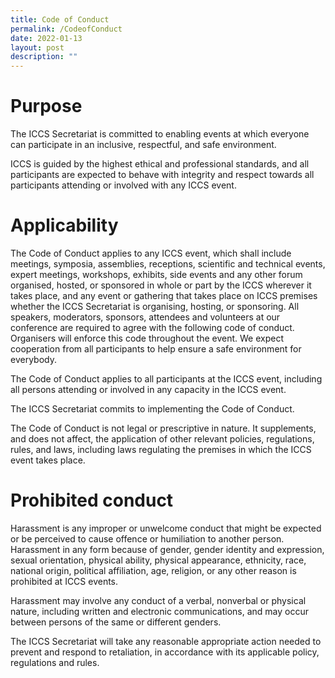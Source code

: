 ```yaml
---
title: Code of Conduct
permalink: /CodeofConduct
date: 2022-01-13
layout: post
description: ""
---
```

# Purpose

The ICCS Secretariat is committed to enabling events at which everyone can participate in an inclusive, respectful, and safe environment.

ICCS is guided by the highest ethical and professional standards, and all participants are expected to behave with integrity and respect towards all participants attending or involved with any ICCS event.

# Applicability

The Code of Conduct applies to any ICCS event, which shall include meetings, symposia, assemblies, receptions, scientific and technical events, expert meetings, workshops, exhibits, side events and any other forum organised, hosted, or sponsored in whole or part by the ICCS wherever it takes place, and any event or gathering that takes place on ICCS premises whether the ICCS Secretariat is organising, hosting, or sponsoring. All speakers, moderators, sponsors, attendees and volunteers at our conference are required to agree with the following code of conduct. Organisers will enforce this code throughout the event. We expect cooperation from all participants to help ensure a safe environment for everybody.

The Code of Conduct applies to all participants at the ICCS event, including all persons attending or involved in any capacity in the ICCS event.

The ICCS Secretariat commits to implementing the Code of Conduct.

The Code of Conduct is not legal or prescriptive in nature. It supplements, and does not affect, the application of other relevant policies, regulations, rules, and laws, including laws regulating the premises in which the ICCS event takes place.

# Prohibited conduct

Harassment is any improper or unwelcome conduct that might be expected or be perceived to cause offence or humiliation to another person. Harassment in any form because of gender, gender identity and expression, sexual orientation, physical ability, physical appearance, ethnicity, race, national origin, political affiliation, age, religion, or any other reason is prohibited at ICCS events.

Harassment may involve any conduct of a verbal, nonverbal or physical nature, including written and electronic communications, and may occur between persons of the same or different genders.

The ICCS Secretariat will take any reasonable appropriate action needed to prevent and respond to retaliation, in accordance with its applicable policy, regulations and rules.